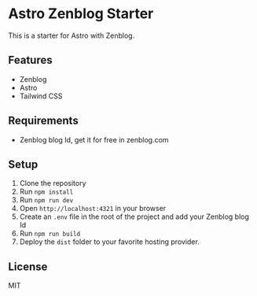 # Astro Zenblog Starter

This is a starter for Astro with Zenblog.

## Features

- Zenblog
- Astro
- Tailwind CSS

## Requirements

- Zenblog blog Id, get it for free in zenblog.com

## Setup

1. Clone the repository
2. Run `npm install`
3. Run `npm run dev`
4. Open `http://localhost:4321` in your browser
5. Create an `.env` file in the root of the project and add your Zenblog blog Id
6. Run `npm run build`
7. Deploy the `dist` folder to your favorite hosting provider.

## License

MIT
